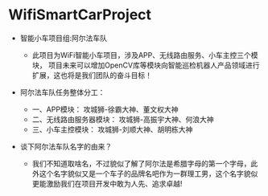 # WifiSmartCarProject
+ 智能小车项目组:阿尔法车队
    + 此项目为WiFi智能小车项目，涉及APP、无线路由服务、小车主控三个模块，
 项目未来可以增加OpenCV库等模块向智能巡检机器人产品领域进行扩展，这也将是我们团队的奋斗目标！

+ 阿尔法车队任务整体分工：
    + 一、APP模块：     攻城狮-徐霸大神、董文权大神
    + 二、无线路由服务器模块：  攻城狮-高振宇大神、何浪大神
    + 三、小车主控模块：       攻城狮-刘顺大神、胡明栋大神

+ 谈下阿尔法车队名字的由来？
  + 我们不知道取啥名，不过貌似了解了阿尔法是希腊字母的第一个字母，此外这个名字貌似又是一个车子的品牌名吧作为一群理工男，这个名字貌似更能激励我们在项目开发中敢为人先、追求卓越!
